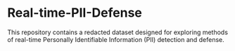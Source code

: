 # Real-time-PII-Defense
This repository contains a redacted dataset designed for exploring methods of real-time Personally Identifiable Information (PII) detection and defense.
